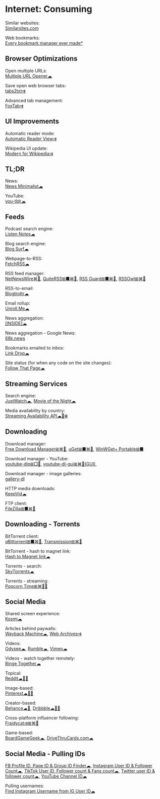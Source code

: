 # Internet: Consuming

Similar websites:  
[Similarsites.com](https://www.similarsites.com/)

Web bookmarks:  
[Every bookmark manager ever made*](https://bookmarkos.com/every-bookmark-manager-ever-made)

## Browser Optimizations

Open multiple URLs:  
[Multiple URL Opener☁](https://www.websiteplanet.com/webtools/multiple-url/)

Save open web browser tabs:  
[tabs2txt⇉](https://addons.mozilla.org/en-US/firefox/addon/tabs2txt/)

Advanced tab management:  
[FoxTab⇉](https://www.foxtab.com/)

## UI Improvements

Automatic reader mode:  
[Automatic Reader View⇉](https://addons.mozilla.org/en-US/firefox/addon/automatic-reader-view/)

Wikipedia UI update:  
[Modern for Wikipedia⇉](https://www.modernwiki.app/)

## TL;DR

News:  
[News Minimalist☁](https://www.newsminimalist.com/)

YouTube:  
[you-tldr☁](https://www.you-tldr.com/)

## Feeds

Podcast search engine:  
[Listen Notes☁](https://www.listennotes.com/)

Blog search engine:  
[Blog Surf☁](https://blogsurf.io/)

Webpage-to-RSS:  
[FetchRSS☁](https://fetchrss.com/)

RSS feed manager:  
[NetNewsWire⌘🍎](https://netnewswire.com/),
[QuiteRSS⊞■⌘🐧](https://quiterss.org/),
[RSS Guard⊞■⌘🐧](https://github.com/martinrotter/rssguard),
[RSSOwl⊞⌘🐧](https://www.rssowl.org/)

RSS-to-email:  
[Blogtrottr☁](https://blogtrottr.com)

Email rollup:  
[Unroll.Me☁](https://unroll.me/)

News aggregation:  
[[INSIDE]☁](https://inside.com/)

News aggregation - Google News:  
[68k.news](http://68k.news/)

Bookmarks emailed to inbox:  
[Link Drop☁](https://www.linkdrop.co/)

Site status (for when any code on the site changes):  
[Follow That Page☁](https://www.followthatpage.com/)

## Streaming Services

Search engine:  
[JustWatch☁](https://www.justwatch.com/),
[Movie of the Night☁](https://www.movieofthenight.com/)

Media availability by country:  
[Streaming Availability API☁🔌⦿](https://www.movieofthenight.com/about/api)

## Downloading

Download manager:  
[Free Download Manager⊞⌘🐧](https://www.freedownloadmanager.org/),
[uGet⊞■⌘🐧](https://ugetdm.com/),
[WinWGet+ Portable⊞■](https://portableapps.com/apps/internet/winwget_portable)

Download manager - YouTube:  
[youtube-dlp⊞□🐧](https://github.com/yt-dlp/yt-dlp),
[youtube-dl-gui⊞⌘🐧(GUI)](https://github.com/jely2002/youtube-dl-gui),

Download manager - image galleries:  
[gallery-dl](https://github.com/mikf/gallery-dl)

HTTP media downloads:  
[KeepVid☁](https://keepvid.com/)

FTP client:  
[FileZilla⊞■⌘🐧](https://filezilla-project.org/)

## Downloading - Torrents

BitTorrent client:  
[qBittorrent⊞■⌘🐧](https://www.qbittorrent.org/),
[Transmission⊞⌘🐧](https://transmissionbt.com/)

BitTorrent - hash to magnet link:  
[Hash to Magnet link☁](https://www.hashtomagnet.com/)

Torrents - search:  
[SkyTorrents☁](http://www.skytorrents.me/)

Torrents - streaming:  
[Popcorn Time⊞⌘🐧🤖](https://popcorntime.app/)

## Social Media

Shared screen experience:  
[Kosmi☁](https://kosmi.io/)

Articles behind paywalls:  
[Wayback Machine☁](https://archive.org/web/),
[Web Archives⇉](https://github.com/dessant/web-archives)

Videos:  
[Odysee☁](https://odysee.com/),
[Rumble☁](https://rumble.com/),
[Vimeo☁](https://vimeo.com/watch)

Videos - watch together remotely:  
[Binge Together☁](https://bingetogether.com/)

Topical:  
[Reddit☁🍎🤖](https://reddit.com)

Image-based:  
[Pinterest☁🍎🤖](https://pinterest.com)

Creator-based:  
[Behance☁🍎](https://www.behance.net/),
[Dribbble☁🍎🤖](https://dribbble.com/)

Cross-platform influencer following:  
[Fraidycat⇉⊞⌘🐧](https://fraidyc.at/)

Game-based:  
[BoardGameGeek☁](https://www.boardgamegeek.com/),
[DriveThruCards.com☁](https://www.drivethrucards.com/)

## Social Media - Pulling IDs

[FB Profile ID, Page ID & Group ID Finder☁](https://commentpicker.com/find-facebook-id.php),
[Instagram User ID & Follower Count☁](https://commentpicker.com/instagram-user-id.php),
[TikTok User ID, Follower count & Fans count☁](https://commentpicker.com/tiktok-id.php),
[Twitter user ID & follower count☁](https://commentpicker.com/twitter-id.php),
[YouTube Channel ID☁](https://commentpicker.com/youtube-channel-id.php)

Pulling usernames:  
[Find Instagram Username from IG User ID☁](https://commentpicker.com/instagram-username.php)
